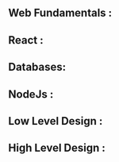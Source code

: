 ## Web Fundamentals :

## React :

## Databases:

## NodeJs :

## Low Level Design :

## High Level Design :

